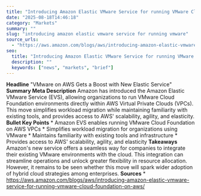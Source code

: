 ```yaml
---
title: "Introducing Amazon Elastic VMware Service for running VMware Cloud Foundation on AWS"
date: "2025-08-18T14:46:18"
category: "Markets"
summary: ""
slug: "introducing amazon elastic vmware service for running vmware"
source_urls:
  - "https://aws.amazon.com/blogs/aws/introducing-amazon-elastic-vmware-service-for-running-vmware-cloud-foundation-on-aws/"
seo:
  title: "Introducing Amazon Elastic VMware Service for running VMware Cloud Foundation on AWS | Hash n Hedge"
  description: ""
  keywords: ["news", "markets", "brief"]
---
```

**Headline** "VMware on AWS Gets a Boost with New Elastic Service"  **Summary Meta Description** Amazon has introduced the Amazon Elastic VMware Service (EVS), allowing organizations to run VMware Cloud Foundation environments directly within AWS Virtual Private Clouds (VPCs). This move simplifies workload migration while maintaining familiarity with existing tools, and provides access to AWS' scalability, agility, and elasticity.  **Bullet Key Points**  * Amazon EVS enables running VMware Cloud Foundation on AWS VPCs * Simplifies workload migration for organizations using VMware * Maintains familiarity with existing tools and infrastructure * Provides access to AWS' scalability, agility, and elasticity  **Takeaways** Amazon's new service offers a seamless way for companies to integrate their existing VMware environments with the cloud. This integration can streamline operations and unlock greater flexibility in resource allocation. However, it remains to be seen whether this move will spark wider adoption of hybrid cloud strategies among enterprises.  **Sources** * https://aws.amazon.com/blogs/aws/introducing-amazon-elastic-vmware-service-for-running-vmware-cloud-foundation-on-aws/ 

